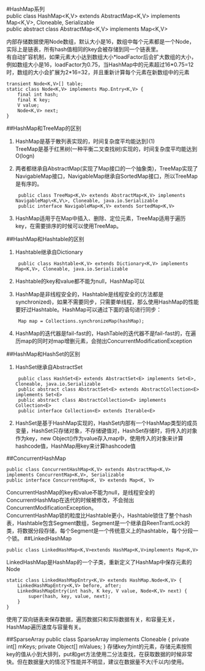 #HashMap系列     
	public class HashMap<K,V> extends AbstractMap<K,V> implements Map<K,V>, Cloneable, Serializable			
	public abstract class AbstractMap<K,V> implements Map<K,V>
	  
内部存储数据使用Node数组，默认大小是16，数组中每个元素都是一个Node，实际上是链表，所有hash值相同的key会被存储到同一个链表里。     
有自动扩容机制，如果元素大小达到数组大小\*loadFactor后会扩大数组的大小，例如数组大小是16，loadFactor为0.75，当HashMap中的元素超过16\*0.75=12时，数组的大小会扩展为2\*16=32，并且重新计算每个元素在新数组中的元素		
	
	transient Node<K,V>[] table;
	static class Node<K,V> implements Map.Entry<K,V> {
        final int hash;
        final K key;
        V value;
        Node<K,V> next;
	}
##HashMap和TreeMap的区别		

1. HashMap是基于散列表实现的，时间复杂度平均能达到)(1)           
   TreeMap是基于红黑树(一种平衡二叉查找树)实现的，时间复杂度平均能达到O(logn)     
2. 两者都继承自AbstractMap(实现了Map接口的一个抽象类)，TreeMap实现了NavigableMap接口，NavigableMap继承自SortedMap接口，所以TreeMap是有序的。    
		
		public class TreeMap<K,V> extends AbstractMap<K,V> implements NavigableMap\<K,V\>, Cloneable, java.io.Serializable      
		public interface NavigableMap<K,V> extends SortedMap<K,V>            
3. HashMap适用于在Map中插入、删除、定位元素，TreeMap适用于遍历key，在需要排序的时候可以使用TreeMap。         
   
##HashMap和Hashtable的区别	    
	 
1. Hashtable继承自Dictionary       
		
		public class Hashtable<K,V> extends Dictionary<K,V> implements Map<K,V>, Cloneable, java.io.Serializable      
2. Hashtable的key和value都不能为null，HashMap可以      
3. HashMap是非线程安全的，Hashtable是线程安全的(方法都是synchronized)，如果不需要同步，只需要单线程，那么使用HashMap的性能要好过Hashtable。HashMap可以通过下面的语句进行同步：    
    
		Map map = Collections.synchronizeMap(hashMap);         
4. HashMap的迭代器是fail-fast的，HashTable的迭代器不是fail-fast的，在遍历map的同时对map增删元素，会抛出ConcurrentModificationException       
	
	
##HashMap和HashSet的区别	     
	
1. HashSet继承自AbstractSet       
	
		public class HashSet<E> extends AbstractSet<E> implements Set<E>, Cloneable, java.io.Serializable	  
	 	public abstract class AbstractSet<E> extends AbstractCollection<E> implements Set<E>    
		public abstract class AbstractCollection<E> implements Collection<E>         
		public interface Collection<E> extends Iterable<E> 
		     
2. HashSet是基于HashMap实现的，HashSet内部有一个HashMap类型的成员变量，HashSet只存储对象，不存储键值对，HashSet存储时，将传入的对象作为key，new Object()作为value存入map中，使用传入的对象来计算hashcode值，HashMap用key来计算hashcode值   
             
##ConcurrentHashMap	    

	public class ConcurrentHashMap<K,V> extends AbstractMap<K,V> implements ConcurrentMap<K,V>, Serializable       
	public interface ConcurrentMap<K, V> extends Map<K, V>   
	
ConcurrentHashMap的key和value不能为null，是线程安全的     
ConcurrentHashMap在迭代的时候被修改，不会抛出ConcurrentModificationException。        
ConcurrentHashMap锁的粒度比Hashtable更小，Hashtable锁住了整个hash表，Hashtable包含Segment数组，Segment是一个继承自ReenTrantLock的类，将数据分段存储，每个Segment是一个传统意义上的hashtable，每个分段一个锁。
##LinkedHashMap	    

	public class LinkedHashMap<K,V>extends HashMap<K,V>implements Map<K,V>
    		
LinkedHashMap是HashMap的一个子类，重新定义了HashMap中保存元素的Node       
	
	static class LinkedHashMapEntry<K,V> extends HashMap.Node<K,V> {
        LinkedHashMapEntry<K,V> before, after;
        LinkedHashMapEntry(int hash, K key, V value, Node<K,V> next) {
            super(hash, key, value, next);
        }
    }
使用了双向链表来保存数据，遍历数据只和实际数据有关，和容量无关，HashMap遍历速度与容量有关。       


##SparseArray
	public class SparseArray<E> implements Cloneable {
		private int[] mKeys;
    	private Object[] mValues;
	}
存储key为int的元素，存储元素按照key的值从小到大排列，put和get方法使用二分法查找，在获取数据的时候非常快。但在数据量大的情况下性能并不明显，建议在数据量不大(千以内)使用。